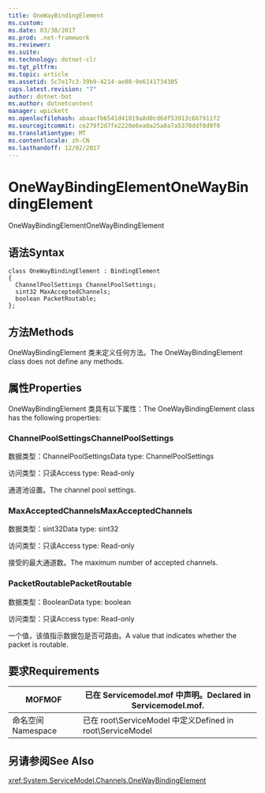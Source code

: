 ```yaml
---
title: OneWayBindingElement
ms.custom: 
ms.date: 03/30/2017
ms.prod: .net-framework
ms.reviewer: 
ms.suite: 
ms.technology: dotnet-clr
ms.tgt_pltfrm: 
ms.topic: article
ms.assetid: 5c7e17c3-39b9-4214-ae08-9e6141734305
caps.latest.revision: "7"
author: dotnet-bot
ms.author: dotnetcontent
manager: wpickett
ms.openlocfilehash: abaacfb6541d41019a8d0cd6df53913c6b7911f2
ms.sourcegitcommit: ce279f2d7fe2220e6ea0a25a8a7a5370ddf8d9f0
ms.translationtype: MT
ms.contentlocale: zh-CN
ms.lasthandoff: 12/02/2017
---
```

# <a name="onewaybindingelement"></a><span data-ttu-id="b0f89-102">OneWayBindingElement</span><span class="sxs-lookup"><span data-stu-id="b0f89-102">OneWayBindingElement</span></span>
<span data-ttu-id="b0f89-103">OneWayBindingElement</span><span class="sxs-lookup"><span data-stu-id="b0f89-103">OneWayBindingElement</span></span>  
  
## <a name="syntax"></a><span data-ttu-id="b0f89-104">语法</span><span class="sxs-lookup"><span data-stu-id="b0f89-104">Syntax</span></span>  
  
```  
class OneWayBindingElement : BindingElement  
{  
  ChannelPoolSettings ChannelPoolSettings;  
  sint32 MaxAcceptedChannels;  
  boolean PacketRoutable;  
};  
```  
  
## <a name="methods"></a><span data-ttu-id="b0f89-105">方法</span><span class="sxs-lookup"><span data-stu-id="b0f89-105">Methods</span></span>  
 <span data-ttu-id="b0f89-106">OneWayBindingElement 类未定义任何方法。</span><span class="sxs-lookup"><span data-stu-id="b0f89-106">The OneWayBindingElement class does not define any methods.</span></span>  
  
## <a name="properties"></a><span data-ttu-id="b0f89-107">属性</span><span class="sxs-lookup"><span data-stu-id="b0f89-107">Properties</span></span>  
 <span data-ttu-id="b0f89-108">OneWayBindingElement 类具有以下属性：</span><span class="sxs-lookup"><span data-stu-id="b0f89-108">The OneWayBindingElement class has the following properties:</span></span>  
  
### <a name="channelpoolsettings"></a><span data-ttu-id="b0f89-109">ChannelPoolSettings</span><span class="sxs-lookup"><span data-stu-id="b0f89-109">ChannelPoolSettings</span></span>  
 <span data-ttu-id="b0f89-110">数据类型：ChannelPoolSettings</span><span class="sxs-lookup"><span data-stu-id="b0f89-110">Data type: ChannelPoolSettings</span></span>  
  
 <span data-ttu-id="b0f89-111">访问类型：只读</span><span class="sxs-lookup"><span data-stu-id="b0f89-111">Access type: Read-only</span></span>  
  
 <span data-ttu-id="b0f89-112">通道池设置。</span><span class="sxs-lookup"><span data-stu-id="b0f89-112">The channel pool settings.</span></span>  
  
### <a name="maxacceptedchannels"></a><span data-ttu-id="b0f89-113">MaxAcceptedChannels</span><span class="sxs-lookup"><span data-stu-id="b0f89-113">MaxAcceptedChannels</span></span>  
 <span data-ttu-id="b0f89-114">数据类型：sint32</span><span class="sxs-lookup"><span data-stu-id="b0f89-114">Data type: sint32</span></span>  
  
 <span data-ttu-id="b0f89-115">访问类型：只读</span><span class="sxs-lookup"><span data-stu-id="b0f89-115">Access type: Read-only</span></span>  
  
 <span data-ttu-id="b0f89-116">接受的最大通道数。</span><span class="sxs-lookup"><span data-stu-id="b0f89-116">The maximum number of accepted channels.</span></span>  
  
### <a name="packetroutable"></a><span data-ttu-id="b0f89-117">PacketRoutable</span><span class="sxs-lookup"><span data-stu-id="b0f89-117">PacketRoutable</span></span>  
 <span data-ttu-id="b0f89-118">数据类型：Boolean</span><span class="sxs-lookup"><span data-stu-id="b0f89-118">Data type: boolean</span></span>  
  
 <span data-ttu-id="b0f89-119">访问类型：只读</span><span class="sxs-lookup"><span data-stu-id="b0f89-119">Access type: Read-only</span></span>  
  
 <span data-ttu-id="b0f89-120">一个值，该值指示数据包是否可路由。</span><span class="sxs-lookup"><span data-stu-id="b0f89-120">A value that indicates whether the packet is routable.</span></span>  
  
## <a name="requirements"></a><span data-ttu-id="b0f89-121">要求</span><span class="sxs-lookup"><span data-stu-id="b0f89-121">Requirements</span></span>  
  
|<span data-ttu-id="b0f89-122">MOF</span><span class="sxs-lookup"><span data-stu-id="b0f89-122">MOF</span></span>|<span data-ttu-id="b0f89-123">已在 Servicemodel.mof 中声明。</span><span class="sxs-lookup"><span data-stu-id="b0f89-123">Declared in Servicemodel.mof.</span></span>|  
|---------|-----------------------------------|  
|<span data-ttu-id="b0f89-124">命名空间</span><span class="sxs-lookup"><span data-stu-id="b0f89-124">Namespace</span></span>|<span data-ttu-id="b0f89-125">已在 root\ServiceModel 中定义</span><span class="sxs-lookup"><span data-stu-id="b0f89-125">Defined in root\ServiceModel</span></span>|  
  
## <a name="see-also"></a><span data-ttu-id="b0f89-126">另请参阅</span><span class="sxs-lookup"><span data-stu-id="b0f89-126">See Also</span></span>  
 <xref:System.ServiceModel.Channels.OneWayBindingElement>
